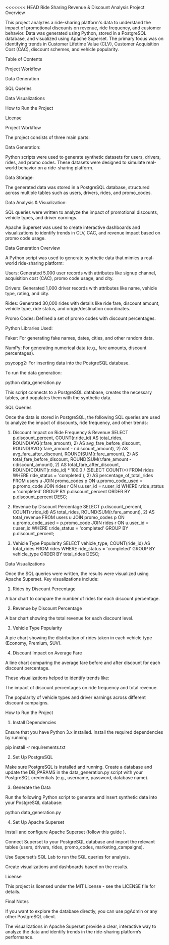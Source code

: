 <<<<<<< HEAD
Ride Sharing Revenue & Discount Analysis
Project Overview

This project analyzes a ride-sharing platform's data to understand the impact of promotional discounts on revenue, ride frequency, and customer behavior. Data was generated using Python, stored in a PostgreSQL database, and visualized using Apache Superset. The primary focus was on identifying trends in Customer Lifetime Value (CLV), Customer Acquisition Cost (CAC), discount schemes, and vehicle popularity.

Table of Contents

Project Workflow

Data Generation

SQL Queries

Data Visualizations

How to Run the Project

License

Project Workflow

The project consists of three main parts:

Data Generation:

Python scripts were used to generate synthetic datasets for users, drivers, rides, and promo codes. These datasets were designed to simulate real-world behavior on a ride-sharing platform.

Data Storage:

The generated data was stored in a PostgreSQL database, structured across multiple tables such as users, drivers, rides, and promo_codes.

Data Analysis & Visualization:

SQL queries were written to analyze the impact of promotional discounts, vehicle types, and driver earnings.

Apache Superset was used to create interactive dashboards and visualizations to identify trends in CLV, CAC, and revenue impact based on promo code usage.

Data Generation
Overview

A Python script was used to generate synthetic data that mimics a real-world ride-sharing platform:

Users: Generated 5,000 user records with attributes like signup channel, acquisition cost (CAC), promo code usage, and city.

Drivers: Generated 1,000 driver records with attributes like name, vehicle type, rating, and city.

Rides: Generated 30,000 rides with details like ride fare, discount amount, vehicle type, ride status, and origin/destination coordinates.

Promo Codes: Defined a set of promo codes with discount percentages.

Python Libraries Used:

Faker: For generating fake names, dates, cities, and other random data.

NumPy: For generating numerical data (e.g., fare amounts, discount percentages).

psycopg2: For inserting data into the PostgreSQL database.

To run the data generation:

python data_generation.py


This script connects to a PostgreSQL database, creates the necessary tables, and populates them with the synthetic data.

SQL Queries

Once the data is stored in PostgreSQL, the following SQL queries are used to analyze the impact of discounts, ride frequency, and other trends:

1. Discount Impact on Ride Frequency & Revenue
SELECT 
    p.discount_percent,
    COUNT(r.ride_id) AS total_rides,
    ROUND(AVG(r.fare_amount), 2) AS avg_fare_before_discount,
    ROUND(AVG(r.fare_amount - r.discount_amount), 2) AS avg_fare_after_discount,
    ROUND(SUM(r.fare_amount), 2) AS total_fare_before_discount,
    ROUND(SUM(r.fare_amount - r.discount_amount), 2) AS total_fare_after_discount,
    ROUND(COUNT(r.ride_id) * 100.0 / (SELECT COUNT(*) FROM rides WHERE ride_status = 'completed'), 2) AS percentage_of_total_rides
FROM 
    users u
JOIN 
    promo_codes p ON u.promo_code_used = p.promo_code
JOIN 
    rides r ON u.user_id = r.user_id
WHERE 
    r.ride_status = 'completed'
GROUP BY 
    p.discount_percent
ORDER BY 
    p.discount_percent DESC;

2. Revenue by Discount Percentage
SELECT 
    p.discount_percent,
    COUNT(r.ride_id) AS total_rides,
    ROUND(SUM(r.fare_amount), 2) AS total_revenue
FROM 
    users u
JOIN 
    promo_codes p ON u.promo_code_used = p.promo_code
JOIN 
    rides r ON u.user_id = r.user_id
WHERE 
    r.ride_status = 'completed'
GROUP BY 
    p.discount_percent;

3. Vehicle Type Popularity
SELECT 
    vehicle_type, 
    COUNT(ride_id) AS total_rides
FROM 
    rides
WHERE 
    ride_status = 'completed'
GROUP BY 
    vehicle_type
ORDER BY 
    total_rides DESC;

Data Visualizations

Once the SQL queries were written, the results were visualized using Apache Superset. Key visualizations include:

1. Rides by Discount Percentage

A bar chart to compare the number of rides for each discount percentage.

2. Revenue by Discount Percentage

A bar chart showing the total revenue for each discount level.

3. Vehicle Type Popularity

A pie chart showing the distribution of rides taken in each vehicle type (Economy, Premium, SUV).

4. Discount Impact on Average Fare

A line chart comparing the average fare before and after discount for each discount percentage.

These visualizations helped to identify trends like:

The impact of discount percentages on ride frequency and total revenue.

The popularity of vehicle types and driver earnings across different discount campaigns.

How to Run the Project
1. Install Dependencies

Ensure that you have Python 3.x installed. Install the required dependencies by running:

pip install -r requirements.txt

2. Set Up PostgreSQL

Make sure PostgreSQL is installed and running. Create a database and update the DB_PARAMS in the data_generation.py script with your PostgreSQL credentials (e.g., username, password, database name).

3. Generate the Data

Run the following Python script to generate and insert synthetic data into your PostgreSQL database:

python data_generation.py

4. Set Up Apache Superset

Install and configure Apache Superset (follow this guide
).

Connect Superset to your PostgreSQL database and import the relevant tables (users, drivers, rides, promo_codes, marketing_campaigns).

Use Superset’s SQL Lab to run the SQL queries for analysis.

Create visualizations and dashboards based on the results.

License

This project is licensed under the MIT License - see the LICENSE
 file for details.

Final Notes

If you want to explore the database directly, you can use pgAdmin or any other PostgreSQL client.

The visualizations in Apache Superset provide a clear, interactive way to analyze the data and identify trends in the ride-sharing platform’s performance.


